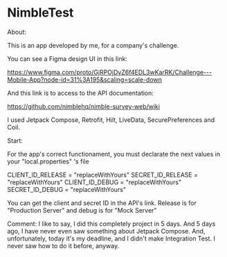 # NimbleTest

About:

This is an app developed by me, for a company's challenge.

You can see a Figma design UI in this link:

https://www.figma.com/proto/GjRPOjDyZ6f4EDL3wKarRK/Challenge---Mobile-App?node-id=31%3A195&scaling=scale-down

And this link is to access to the API documentation:

https://github.com/nimblehq/nimble-survey-web/wiki

I used Jetpack Compose, Retrofit, Hilt, LiveData, SecurePreferences and Coil.

Start:

For the app's correct functionament, you must declarate the next values in your "local.properties" 's file

CLIENT_ID_RELEASE = "replaceWithYours"
SECRET_ID_RELEASE = "replaceWithYours"
CLIENT_ID_DEBUG = "replaceWithYours"
SECRET_ID_DEBUG = "replaceWithYours"


You can get the client and secret ID in the API's link. Release is for "Production Server" and debug is for "Mock Server"


Comment: I like to say, I did this completely project in 5 days. And 5 days ago, I have never even saw something about Jetpack Compose.
And, unfortunately, today it's my deadline, and I didn't make Integration Test.
I never saw how to do it before, anyway.

